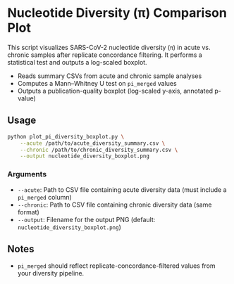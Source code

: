 # Nucleotide Diversity (π) Comparison Plot

This script visualizes SARS-CoV-2 nucleotide diversity (`π`) in acute vs. chronic samples after replicate concordance filtering. It performs a statistical test and outputs a log-scaled boxplot.

- Reads summary CSVs from acute and chronic sample analyses
- Computes a Mann–Whitney U test on `pi_merged` values
- Outputs a publication-quality boxplot (log-scaled y-axis, annotated p-value)

## Usage

```bash
python plot_pi_diversity_boxplot.py \
    --acute /path/to/acute_diversity_summary.csv \
    --chronic /path/to/chronic_diversity_summary.csv \
    --output nucleotide_diversity_boxplot.png
```

### Arguments

* `--acute`: Path to CSV file containing acute diversity data (must include a `pi_merged` column)
* `--chronic`: Path to CSV file containing chronic diversity data (same format)
* `--output`: Filename for the output PNG (default: `nucleotide_diversity_boxplot.png`)

## Notes

* `pi_merged` should reflect replicate-concordance-filtered values from your diversity pipeline.